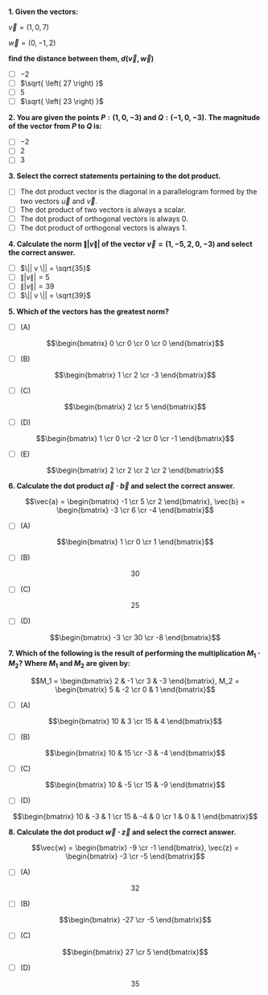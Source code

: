 **1. Given the vectors:**

$\vec{v} = \left( 1,0,7 \right)$

$\vec{w} = \left( 0,-1,2 \right)$

**find the distance between them, $d \left( \vec{v}, \vec{w} \right)$**
- [ ] $-2$
- [ ] $\sqrt{ \left( 27 \right) }$
- [ ] $5$
- [ ] $\sqrt{ \left( 23 \right) }$

**2. You are given the points $P: \left( 1, 0, -3 \right)$ and $Q: \left( −1, 0, -3 \right)$. The magnitude of the vector from $P$ to $Q$ is:**
- [ ] $-2$
- [ ] $2$
- [ ] $3$

**3. Select the correct statements pertaining to the dot product.**
- [ ] The dot product vector is the diagonal in a parallelogram formed by the two vectors $\vec{u}$ and $\vec{v}$.
- [ ] The dot product of two vectors is always a scalar.
- [ ] The dot product of orthogonal vectors is always 0.
- [ ] The dot product of orthogonal vectors is always 1. 

**4. Calculate the norm $\|| v \||$ of the vector $\vec{v} = \left( 1,-5,2,0,-3 \right)$ and select the correct answer.**
- [ ] $\|| v \|| = \sqrt{35}$
- [ ] $\|| v \|| = 5$
- [ ] $\|| v \|| = 39$
- [ ] $\|| v \|| = \sqrt{39}$

**5. Which of the vectors has the greatest norm?**
- [ ] (A)

$$\begin{bmatrix} 0 \cr 0 \cr 0 \cr 0 \end{bmatrix}$$
- [ ] (B)

$$\begin{bmatrix} 1 \cr 2 \cr -3 \end{bmatrix}$$
- [ ] (C)

$$\begin{bmatrix} 2 \cr 5 \end{bmatrix}$$
- [ ] (D)

$$\begin{bmatrix} 1 \cr 0 \cr -2 \cr 0 \cr -1 \end{bmatrix}$$
- [ ] (E)

$$\begin{bmatrix} 2 \cr 2 \cr 2 \cr 2 \end{bmatrix}$$

**6. Calculate the dot product $\vec{a} \cdot \vec{b}$ and select the correct answer.**

$$\vec{a} = \begin{bmatrix} -1 \cr 5 \cr 2 \end{bmatrix}, \vec{b} = \begin{bmatrix} -3 \cr 6 \cr -4 \end{bmatrix}$$

- [ ] (A)

$$\begin{bmatrix} 1 \cr 0 \cr 1 \end{bmatrix}$$
- [ ] (B)

$$30$$
- [ ] (C)

$$25$$
- [ ] (D)

$$\begin{bmatrix} -3 \cr 30 \cr -8 \end{bmatrix}$$

**7. Which of the following is the result of performing the multiplication $M_1 \cdot M_2$? Where $M_1$ and $M_2$ are given by:**

$$M_1 = \begin{bmatrix} 2 & -1 \cr 3 & -3 \end{bmatrix}, M_2 = \begin{bmatrix} 5 & -2 \cr 0 & 1 \end{bmatrix}$$

- [ ] (A)

$$\begin{bmatrix} 10 & 3 \cr 15 & 4 \end{bmatrix}$$
- [ ] (B)

$$\begin{bmatrix} 10 & 15 \cr -3 & -4 \end{bmatrix}$$
- [ ] (C)

$$\begin{bmatrix} 10 & -5 \cr 15 & -9 \end{bmatrix}$$
- [ ] (D)

$$\begin{bmatrix} 10 & -3 & 1 \cr 15 & -4 & 0 \cr 1 & 0 & 1 \end{bmatrix}$$

**8. Calculate the dot product $\vec{w} \cdot \vec{z}$ and select the correct answer.**

$$\vec{w} = \begin{bmatrix} -9 \cr -1 \end{bmatrix}, \vec{z} = \begin{bmatrix} -3 \cr -5 \end{bmatrix}$$

- [ ] (A)

$$32$$
- [ ] (B)

$$\begin{bmatrix} -27 \cr -5 \end{bmatrix}$$
- [ ] (C)

$$\begin{bmatrix} 27 \cr 5 \end{bmatrix}$$
- [ ] (D)

$$35$$
